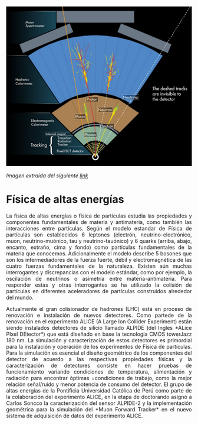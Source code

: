 ---
---

![](img/altas_energias/particle_detector.png)

*Imagen extraída del siguiente [link](http://collider.physics.ox.ac.uk/detecting.html)*
# **Física de altas energías**

<p style='text-align: justify;'> La física de altas energías o física de partículas estudia las propiedades y componentes fundamentales de materia y antimateria, como también las interacciones entre partículas. Según el modelo estandar de Física de partículas son establecidos 6 leptones (electrón, neutrino-electrónico, muon, neutrino-muónico, tau y neutrino-tauónico) y 6 quarks (arriba, abajo, encanto, extraño, cima y fondo) como partículas fundamentales de la materia que conocemos. Adicionalmente el modelo describe 5 bosones que son los intermediadores de la fuerza fuerte, débil y electromagnética de las cuatro fuerzas fundamentales de la naturaleza. Existen aún muchas interrogantes y discrepancias con el modelo estándar, como por ejemplo, la oscilación de neutrinos o asimetría entre materia-antimateria. Para responder estas y otras interrogantes se ha utilizado la colisión de partículas en diferentes aceleradores de partículas construidos alrededor del mundo. </p>

<p style='text-align: justify;'> Actualmente el gran colisionador de hadrones (LHC) está en proceso de renovación e instalación de nuevos detectores. Como partede de la renovación en el experimento ALICE (A Large Ion Collider Experiment) están siendo instalados detectores de silicio llamado ALPIDE (del Ingles *ALice PIxel DEtector*) que está diseñado en base la tecnología CMOS towerJazz 180 nm. La simulación y caracterización de estos detectores es primordial para la instalación y operación de los experimentos de Física de partículas. Para la simulación es esencial el diseño geométrico de los componentes del detector de acuerdo a las respectivas propiedades físicas y la caracterización de detectores consiste en hacer pruebas de funcionamiento variando condiciones  de temperatura, alimentación y radiación para encontrar óptimas  =condiciones de trabajo, como la mejor relación señal/ruido y menor potencia de consumo del detector. El grupo de altas energías de la Pontificia Universidad Católica de Perú como parte de la colaboración del experimento ALICE, en la etapa de doctorando asignó a Carlos Soncco la caracterización del sensor ALPIDE-2 y la implementación geométrica  para la simulación del *Muon Forward Tracker* en el nuevo sistema de adquisición de datos del experimento ALICE. </p>